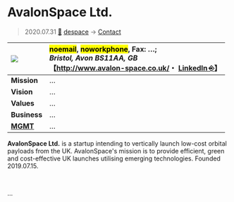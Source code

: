 # AvalonSpace Ltd.
> 2020.07.31 [🚀](../../index/index.md) [despace](../index.md) → [Contact](../contact.md)

|[![](../f/contact/a/avalonspace_logo1_thumb.webp)](../f/contact/a/avalonspace_logo1.webp)|<mark>noemail</mark>, <mark>noworkphone</mark>, Fax: …;<br> *Bristol, Avon BS11AA, GB*<br> 【<http://www.avalon-space.co.uk/>・ [LinkedIn ⎆](https://www.linkedin.com/company/avalonspace/)】|
|:--|:--|
|**Mission**|…|
|**Vision**|…|
|**Values**|…|
|**Business**|…|
|**[MGMT](../mgmt.md)**|…|

**AvalonSpace Ltd.** is a startup intending to vertically launch low-cost orbital payloads from the UK. AvalonSpace's mission is to provide efficient, green and cost-effective UK launches utilising emerging technologies. Founded 2019.07.15.

<p style="page-break-after:always"> </p>

…

